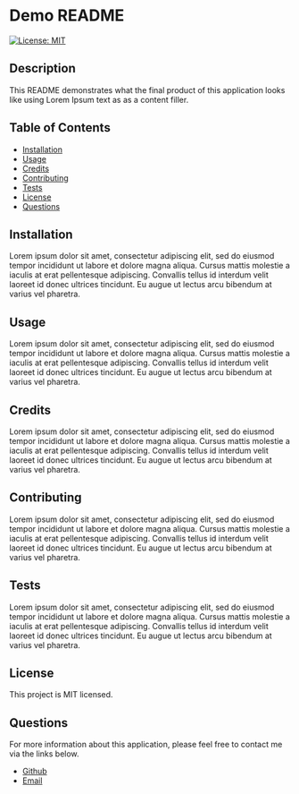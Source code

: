 # Demo README

[![License: MIT](https://img.shields.io/badge/License-MIT-yellow.svg)](https://opensource.org/licenses/MIT)

## Description

This README demonstrates what the final product of this application looks like using Lorem Ipsum text as as a content filler.

## Table of Contents

* [Installation](#installation)
* [Usage](#usage)
* [Credits](#credits)
* [Contributing](#contributing)
* [Tests](#tests)
* [License](#license)
* [Questions](#questions)

## Installation

Lorem ipsum dolor sit amet, consectetur adipiscing elit, sed do eiusmod tempor incididunt ut labore et dolore magna aliqua. Cursus mattis molestie a iaculis at erat pellentesque adipiscing. Convallis tellus id interdum velit laoreet id donec ultrices tincidunt. Eu augue ut lectus arcu bibendum at varius vel pharetra.

## Usage

Lorem ipsum dolor sit amet, consectetur adipiscing elit, sed do eiusmod tempor incididunt ut labore et dolore magna aliqua. Cursus mattis molestie a iaculis at erat pellentesque adipiscing. Convallis tellus id interdum velit laoreet id donec ultrices tincidunt. Eu augue ut lectus arcu bibendum at varius vel pharetra.

## Credits

Lorem ipsum dolor sit amet, consectetur adipiscing elit, sed do eiusmod tempor incididunt ut labore et dolore magna aliqua. Cursus mattis molestie a iaculis at erat pellentesque adipiscing. Convallis tellus id interdum velit laoreet id donec ultrices tincidunt. Eu augue ut lectus arcu bibendum at varius vel pharetra.

## Contributing

Lorem ipsum dolor sit amet, consectetur adipiscing elit, sed do eiusmod tempor incididunt ut labore et dolore magna aliqua. Cursus mattis molestie a iaculis at erat pellentesque adipiscing. Convallis tellus id interdum velit laoreet id donec ultrices tincidunt. Eu augue ut lectus arcu bibendum at varius vel pharetra.

## Tests

Lorem ipsum dolor sit amet, consectetur adipiscing elit, sed do eiusmod tempor incididunt ut labore et dolore magna aliqua. Cursus mattis molestie a iaculis at erat pellentesque adipiscing. Convallis tellus id interdum velit laoreet id donec ultrices tincidunt. Eu augue ut lectus arcu bibendum at varius vel pharetra.

## License

This project is MIT licensed.

## Questions

For more information about this application, please feel free to contact me via the links below.

- [Github](https://www.github.com/)
- [Email](mailto:demo@demo.com)
